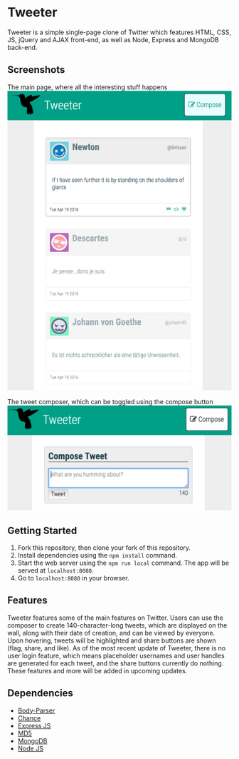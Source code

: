 # Tweeter

Tweeter is a simple single-page clone of Twitter which features HTML, CSS, JS, jQuery and AJAX front-end, as well as Node, Express and MongoDB back-end.

## Screenshots

The main page, where all the interesting stuff happens
![Main Page](https://github.com/kaichesterni/tweetr/blob/master/screenshots/main.png?raw=true)

The tweet composer, which can be toggled using the compose button
![Composer](https://github.com/kaichesterni/tweetr/blob/master/screenshots/compose.png?raw=true)

## Getting Started

1. Fork this repository, then clone your fork of this repository.
2. Install dependencies using the `npm install` command.
3. Start the web server using the `npm run local` command. The app will be served at `localhost:8080`.
4. Go to `localhost:8080` in your browser.

## Features

Tweeter features some of the main features on Twitter. Users can use the composer to create 140-character-long tweets, which are displayed on the wall, along with their date of creation, and can be viewed by everyone. Upon hovering, tweets will be highlighted and share buttons are shown (flag, share, and like). As of the most recent update of Tweeter, there is no user login feature, which means placeholder usernames and user handles are generated for each tweet, and the share buttons currently do nothing. These features and more will be added in upcoming updates.

## Dependencies

- [Body-Parser](https://www.npmjs.com/package/body-parser)
- [Chance](https://www.npmjs.com/package/chance)
- [Express JS](http://expressjs.com/)
- [MD5](https://www.npmjs.com/package/md5)
- [MongoDB](https://www.mongodb.com/)
- [Node JS](https://nodejs.org/)

